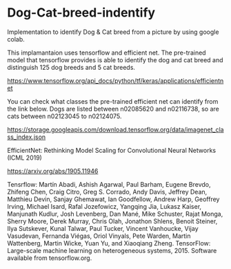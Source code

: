 # Dog-Cat-breed-indentify
Implementation to identify Dog &amp; Cat breed from a picture by using google colab.

This implamantaion uses tensorflow and efficient net. The pre-trained model that tensorflow provides is able to identify the dog and cat breed and distinguish 125 dog breeds and 5 cat breeds.

https://www.tensorflow.org/api_docs/python/tf/keras/applications/efficientnet

You can check what classes the pre-trained efficient net can identify from the link below. Dogs are listed between n02085620 and n02116738, so are cats between n02123045 to n02124075.

https://storage.googleapis.com/download.tensorflow.org/data/imagenet_class_index.json

EfficientNet: Rethinking Model Scaling for Convolutional Neural Networks (ICML 2019)

https://arxiv.org/abs/1905.11946

Tensrflow:
Martín Abadi, Ashish Agarwal, Paul Barham, Eugene Brevdo,
Zhifeng Chen, Craig Citro, Greg S. Corrado, Andy Davis,
Jeffrey Dean, Matthieu Devin, Sanjay Ghemawat, Ian Goodfellow,
Andrew Harp, Geoffrey Irving, Michael Isard, Rafal Jozefowicz, Yangqing Jia,
Lukasz Kaiser, Manjunath Kudlur, Josh Levenberg, Dan Mané, Mike Schuster,
Rajat Monga, Sherry Moore, Derek Murray, Chris Olah, Jonathon Shlens,
Benoit Steiner, Ilya Sutskever, Kunal Talwar, Paul Tucker,
Vincent Vanhoucke, Vijay Vasudevan, Fernanda Viégas,
Oriol Vinyals, Pete Warden, Martin Wattenberg, Martin Wicke,
Yuan Yu, and Xiaoqiang Zheng.
TensorFlow: Large-scale machine learning on heterogeneous systems,
2015. Software available from tensorflow.org.

